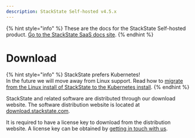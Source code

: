 ```yaml
---
description: StackState Self-hosted v4.5.x
---
```


{% hint style="info" %}
These are the docs for the StackState Self-hosted product. [Go to the StackState SaaS docs site](https://docs.stackstate.com/v/stackstate-saas/).
{% endhint %}

# Download

{% hint style="info" %}
StackState prefers Kubernetes!  
In the future we will move away from Linux support. Read how to [migrate from the Linux install of StackState to the Kubernetes install](../kubernetes_install/migrate_from_linux.md).
{% endhint %}

StackState and related software are distributed through our download website. The software distribution website is located at [download.stackstate.com](https://download.stackstate.com).

It is required to have a license key to download from the distribution website. A license key can be obtained by [getting in touch with us](https://www.stackstate.com/contact/).

